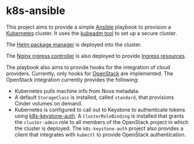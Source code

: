# k8s-ansible

This project aims to provide a simple [Ansible](https://www.ansible.com/) playbook to
provision a [Kubernetes](https://kubernetes.io) cluster. It uses the
[kubeadm tool](https://kubernetes.io/docs/setup/independent/create-cluster-kubeadm/)
to set up a secure cluster.

The [Helm package manager](https://helm.sh/) is deployed into the cluster.

The [Nginx ingress controller](https://github.com/kubernetes/ingress/tree/master/controllers/nginx)
is also deployed to provide [Ingress resources](https://kubernetes.io/docs/concepts/services-networking/ingress/).

The playbook also aims to provide hooks for the integration of cloud providers. Currently, only
hooks for [OpenStack](https://www.openstack.org/) are implemented. The OpenStack integration
currently provides the following:

  * Kubernetes pulls machine info from Nova metadata.
  * A default `StorageClass` is installed, called `standard`, that provisions Cinder volumes on demand.
  * Kubernetes is configured to call out to Keystone to authenticate tokens using
    [k8s-keystone-auth](https://github.com/kubernetes/cloud-provider-openstack/blob/master/docs/using-keystone-webhook-authenticator-and-authorizer.md).
    A `ClusterRoleBinding` is installed that grants the `cluster-admin` role to all members of the OpenStack project in which the cluster is deployed.
    The `k8s-keystone-auth` project also provides a client that integrates with `kubectl` to provide OpenStack authentication.
